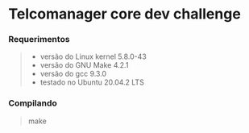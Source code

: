 # Telcomanager core dev challenge 


### Requerimentos 
> * versão do Linux kernel 5.8.0-43
> * versão do GNU Make 4.2.1
> * versão do gcc 9.3.0
> * testado no Ubuntu 20.04.2 LTS

### Compilando
> make